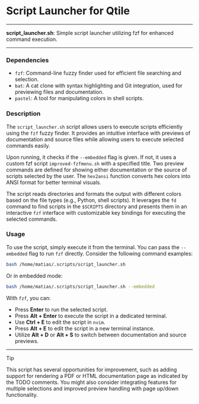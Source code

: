 # Script Launcher for Qtile

---

**script_launcher.sh**: Simple script launcher utilizing fzf for enhanced command execution.

---

### Dependencies

- `fzf`: Command-line fuzzy finder used for efficient file searching and selection.
- `bat`: A cat clone with syntax highlighting and Git integration, used for previewing files and documentation.
- `pastel`: A tool for manipulating colors in shell scripts.

### Description

The `script_launcher.sh` script allows users to execute scripts efficiently using the `fzf` fuzzy finder. It provides an intuitive interface with previews of documentation and source files while allowing users to execute selected commands easily. 

Upon running, it checks if the `--embedded` flag is given. If not, it uses a custom fzf script `improved-fzfmenu.sh` with a specified title. Two preview commands are defined for showing either documentation or the source of scripts selected by the user. The `hex2ansi` function converts hex colors into ANSI format for better terminal visuals.

The script reads directories and formats the output with different colors based on the file types (e.g., Python, shell scripts). It leverages the `fd` command to find scripts in the `$SCRIPTS` directory and presents them in an interactive `fzf` interface with customizable key bindings for executing the selected commands.

### Usage

To use the script, simply execute it from the terminal. You can pass the `--embedded` flag to run `fzf` directly. Consider the following command examples:

```bash
bash /home/matias/.scripts/script_launcher.sh
```

Or in embedded mode:

```bash
bash /home/matias/.scripts/script_launcher.sh --embedded
```

With `fzf`, you can:
- Press **Enter** to run the selected script.
- Press **Alt + Enter** to execute the script in a dedicated terminal.
- Use **Ctrl + E** to edit the script in `nvim`.
- Press **Alt + E** to edit the script in a new terminal instance.
- Utilize **Alt + D** or **Alt + S** to switch between documentation and source previews.

---

> [!TIP]  
> This script has several opportunities for improvement, such as adding support for rendering a PDF or HTML documentation page as indicated by the TODO comments. You might also consider integrating features for multiple selections and improved preview handling with page up/down functionality.